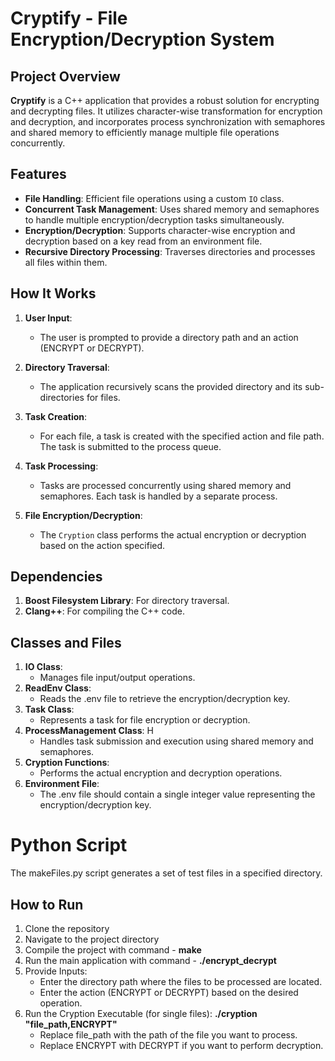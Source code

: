 # Cryptify - File Encryption/Decryption System

## Project Overview

**Cryptify** is a C++ application that provides a robust solution for encrypting and decrypting files. It utilizes character-wise transformation for encryption and decryption, and incorporates process synchronization with semaphores and shared memory to efficiently manage multiple file operations concurrently.

## Features

- **File Handling**: Efficient file operations using a custom `IO` class.
- **Concurrent Task Management**: Uses shared memory and semaphores to handle multiple encryption/decryption tasks simultaneously.
- **Encryption/Decryption**: Supports character-wise encryption and decryption based on a key read from an environment file.
- **Recursive Directory Processing**: Traverses directories and processes all files within them.


## How It Works

1. **User Input**:
   - The user is prompted to provide a directory path and an action (ENCRYPT or DECRYPT).

2. **Directory Traversal**:
   - The application recursively scans the provided directory and its sub-directories for files.

3. **Task Creation**:
   - For each file, a task is created with the specified action and file path. The task is submitted to the process queue.

4. **Task Processing**:
   - Tasks are processed concurrently using shared memory and semaphores. Each task is handled by a separate process.

5. **File Encryption/Decryption**:
   - The `Cryption` class performs the actual encryption or decryption based on the action specified.


## Dependencies
1. **Boost Filesystem Library**: For directory traversal.
2. **Clang++**: For compiling the C++ code.


## Classes and Files
1. **IO Class**: 
    - Manages file input/output operations.
2. **ReadEnv Class**: 
    - Reads the .env file to retrieve the encryption/decryption key.
3. **Task Class**: 
    - Represents a task for file encryption or decryption.
4. **ProcessManagement Class**: H
    - Handles task submission and execution using shared memory and semaphores.
5. **Cryption Functions**: 
    - Performs the actual encryption and decryption operations.
6. **Environment File**:
    - The .env file should contain a single integer value representing the encryption/decryption key.


# Python Script
The makeFiles.py script generates a set of test files in a specified directory.

## How to Run

1. Clone the repository
2. Navigate to the project directory
3. Compile the project with command - **make**
4. Run the main application with command - **./encrypt_decrypt**
5. Provide Inputs:
    - Enter the directory path where the files to be processed are located.
    - Enter the action (ENCRYPT or DECRYPT) based on the desired operation.
6. Run the Cryption Executable (for single files): **./cryption "file_path,ENCRYPT"**
    - Replace file_path with the path of the file you want to process.
    - Replace ENCRYPT with DECRYPT if you want to perform decryption.



